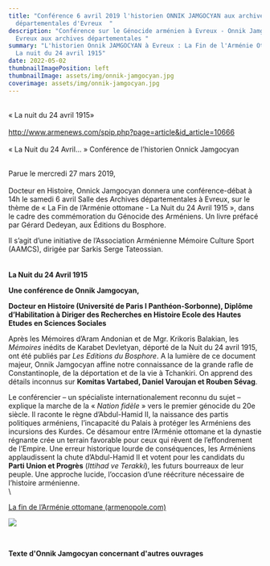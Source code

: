```yaml
---
title: "Conférence 6 avril 2019 l'historien ONNIK JAMGOCYAN aux archives
  départementales d'Evreux  "
description: "Conférence sur le Génocide arménien à Evreux - Onnik Jamgocyan à
  Evreux aux archives départementales "
summary: "L'historien Onnik JAMGOCYAN à Evreux : La Fin de l'Arménie Ottomane -
  La nuit du 24 avril 1915"
date: 2022-05-02
thumbnailImagePosition: left
thumbnailImage: assets/img/onnik-jamgocyan.jpg
coverimage: assets/img/onnik-jamgocyan.jpg
---
```

\
« La nuit du 24 avril 1915»\
\
<http://www.armenews.com/spip.php?page=article&id_article=10666>\
\
« La Nuit du 24 Avril... » Conférence de l’historien Onnick Jamgocyan

\
Parue le mercredi 27 mars 2019,\
\
Docteur en Histoire, Onnick Jamgocyan donnera une conférence-débat à 14h le samedi 6 avril Salle des Archives départementales à Evreux, sur le thème de « La Fin de l’Arménie ottomane - La Nuit du 24 Avril 1915 », dans le cadre des commémoration du Génocide des Arméniens. Un livre préfacé par Gérard Dedeyan, aux Éditions du Bosphore.

Il s’agit d’une initiative de l’Association Arménienne Mémoire Culture Sport (AAMCS), dirigée par Sarkis Serge Tateossian.\
\
\
**La Nuit du 24 Avril 1915**

**Une conférence de Onnik Jamgocyan,**

**Docteur en Histoire (Université de Paris I Panthéon-Sorbonne), Diplôme d’Habilitation à Diriger des Recherches en Histoire Ecole des Hautes Etudes en Sciences Sociales**

Après les Mémoires d’Aram Andonian et de Mgr. Krikoris Balakian, les *Mémoires* inédits de Karabet Devletyan, déporté de la Nuit du 24 avril 1915, ont été publiés par *Les Editions du Bosphore*. A la lumière de ce document majeur, Onnik Jamgocyan affine notre connaissance de la grande rafle de Constantinople, de la déportation et de la vie à Tchankiri. On apprend des détails inconnus sur **Komitas Vartabed, Daniel Varoujan et Rouben Sévag**.

Le conférencier – un spécialiste internationalement reconnu du sujet – explique la marche de la « *Nation fidèle* » vers le premier génocide du 20e siècle. Il raconte le règne d’Abdul-Hamid II, la naissance des partis politiques arméniens, l’incapacité du Palais à protéger les Arméniens des incursions des Kurdes. Ce désamour entre l’Arménie ottomane et la dynastie régnante crée un terrain favorable pour ceux qui rêvent de l’effondrement de l’Empire. Une erreur historique lourde de conséquences, les Arméniens applaudissent la chute d’Abdul-Hamid II et votent pour les candidats du **Parti Union et Progrès** (*Ittihad ve Terakki*), les futurs bourreaux de leur peuple. Une approche lucide, l’occasion d’une réécriture nécessaire de l’histoire arménienne.\
\
<!--StartFragment-->

[La fin de l’Arménie ottomane (armenopole.com)](https://armenopole.com/la-fin-de-l-armenie-ottomane.html)

<!--EndFragment-->

![](assets/img/onnik-6-avril-2019-aamcs.png)

![]()

\
**Texte d'Onnik Jamgocyan concernant d'autres ouvrages**